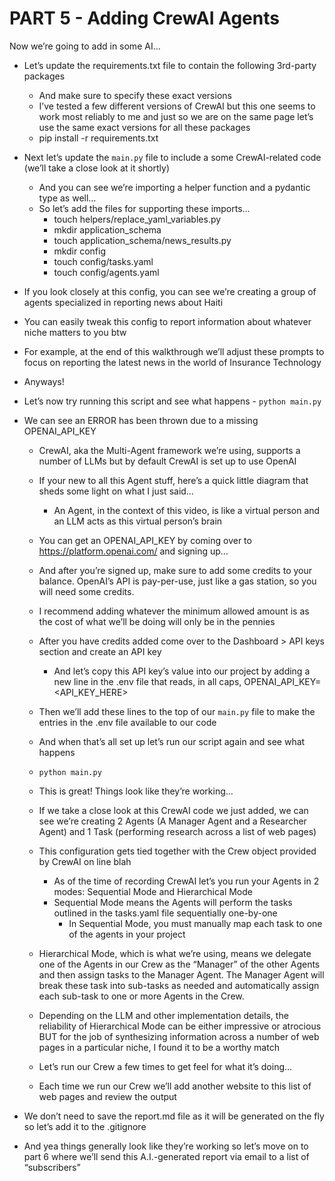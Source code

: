 # PART 5 - Adding CrewAI Agents

Now we’re going to add in some AI…

- Let’s update the requirements.txt file to contain the following 3rd-party packages
    - And make sure to specify these exact versions
    - I’ve tested a few different versions of CrewAI but this one seems to work most reliably to me and just so we are on the same page let’s use the same exact versions for all these packages
    - pip install -r requirements.txt
- Next let’s update the `main.py` file to include a some CrewAI-related code (we’ll take a close look at it shortly)
    - And you can see we’re importing a helper function and a pydantic type as well…
    - So let’s add the files for supporting these imports…
        - touch helpers/replace_yaml_variables.py
        - mkdir application_schema
        - touch application_schema/news_results.py
        - mkdir config
        - touch config/tasks.yaml
        - touch config/agents.yaml

- If you look closely at this config, you can see we’re creating a group of agents specialized in reporting news about Haiti
- You can easily tweak this config to report information about whatever niche matters to you btw
- For example, at the end of this walkthrough we’ll adjust these prompts to focus on reporting the latest news in the world of Insurance Technology
- Anyways!
- Let’s now try running this script and see what happens - `python main.py`
- We can see an ERROR has been thrown due to a missing OPENAI_API_KEY
    - CrewAI, aka the Multi-Agent framework we’re using, supports a number of LLMs but by default CrewAI is set up to use OpenAI
    - If your new to all this Agent stuff, here’s a quick little diagram that sheds some light on what I just said…
        - An Agent, in the context of this video, is like a virtual person and an LLM acts as this virtual person’s brain
    - You can get an OPENAI_API_KEY by coming over to https://platform.openai.com/ and signing up…
    - And after you’re signed up, make sure to add some credits to your balance. OpenAI’s API is pay-per-use, just like a gas station, so you will need some credits.
    - I recommend adding whatever the minimum allowed amount is as the cost of what we’ll be doing will only be in the pennies
    - After you have credits added come over to the Dashboard > API keys section and create an API key
        - And let’s copy this API key’s value into our project by adding a new line in the .env file that reads, in all caps, OPENAI_API_KEY=<API_KEY_HERE>
    - Then we’ll add these lines to the top of our `main.py` file to make the entries in the .env file available to our code
    - And when that’s all set up let’s run our script again and see what happens
    - `python main.py`
    - This is great! Things look like they’re working…
    - If we take a close look at this CrewAI code we just added, we can see we’re creating 2 Agents (A Manager Agent and a Researcher Agent) and 1 Task (performing research across a list of web pages)
    - This configuration gets tied together with the Crew object provided by CrewAI on line blah
        - As of the time of recording CrewAI let’s you run your Agents in 2 modes: Sequential Mode and Hierarchical Mode
        - Sequential Mode means the Agents will perform the tasks outlined in the tasks.yaml file sequentially one-by-one
            - In Sequential Mode, you must manually map each task to one of the agents in your project 
    - Hierarchical Mode, which is what we’re using, means we delegate one of the Agents in our Crew as the “Manager” of the other Agents and then assign tasks to the Manager Agent. The Manager Agent will break these task into sub-tasks as needed and automatically assign each sub-task to one or more Agents in the Crew.
    - Depending on the LLM and other implementation details, the reliability of Hierarchical Mode can be either impressive or atrocious BUT for the job of synthesizing information across a number of web pages in a particular niche, I found it to be a worthy match

    - Let’s run our Crew a few times to get feel for what it’s doing…
    - Each time we run our Crew we’ll add another website to this list of web pages and review the output

- We don’t need to save the report.md file as it will be generated on the fly so let’s add it to the .gitignore

- And yea things generally look like they’re working so let’s move on to part 6 where we’ll send this A.I.-generated report via email to a list of “subscribers”